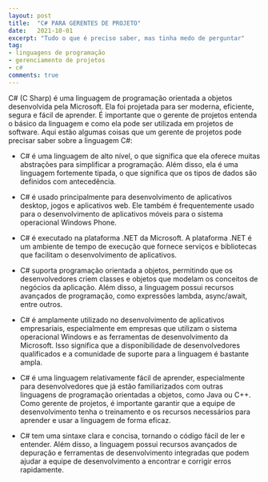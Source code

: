 ```yaml
---
layout: post
title:  "C# PARA GERENTES DE PROJETO"
date:   2021-10-01
excerpt: "Tudo o que é preciso saber, mas tinha medo de perguntar"
tag:
- linguagens de programação
- gerenciamento de projetos
- c#
comments: true
---
```

C# (C Sharp) é uma linguagem de programação orientada a objetos desenvolvida pela Microsoft. Ela foi projetada para ser moderna, eficiente, segura e fácil de aprender. É  importante que o gerente de projetos entenda o básico da linguagem e como ela pode ser utilizada em projetos de software. Aqui estão algumas coisas que um gerente de projetos pode precisar saber sobre a linguagem C#:

- C# é uma linguagem de alto nível, o que significa que ela oferece muitas abstrações para simplificar a programação. Além disso, ela é uma linguagem fortemente tipada, o que significa que os tipos de dados são definidos com antecedência.

- C# é usado principalmente para desenvolvimento de aplicativos desktop, jogos e aplicativos web. Ele também é frequentemente usado para o desenvolvimento de aplicativos móveis para o sistema operacional Windows Phone.

- C# é executado na plataforma .NET da Microsoft. A plataforma .NET é um ambiente de tempo de execução que fornece serviços e bibliotecas que facilitam o desenvolvimento de aplicativos.

- C# suporta programação orientada a objetos, permitindo que os desenvolvedores criem classes e objetos que modelam os conceitos de negócios da aplicação. Além disso, a linguagem possui recursos avançados de programação, como expressões lambda, async/await, entre outros.

- C# é amplamente utilizado no desenvolvimento de aplicativos empresariais, especialmente em empresas que utilizam o sistema operacional Windows e as ferramentas de desenvolvimento da Microsoft. Isso significa que a disponibilidade de desenvolvedores qualificados e a comunidade de suporte para a linguagem é bastante ampla.

- C# é uma linguagem relativamente fácil de aprender, especialmente para desenvolvedores que já estão familiarizados com outras linguagens de programação orientadas a objetos, como Java ou C++. Como gerente de projetos, é importante garantir que a equipe de desenvolvimento tenha o treinamento e os recursos necessários para aprender e usar a linguagem de forma eficaz.

- C# tem uma sintaxe clara e concisa, tornando o código fácil de ler e entender. Além disso, a linguagem possui recursos avançados de depuração e ferramentas de desenvolvimento integradas que podem ajudar a equipe de desenvolvimento a encontrar e corrigir erros rapidamente.